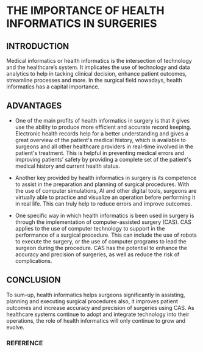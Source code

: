 # THE IMPORTANCE OF HEALTH INFORMATICS IN SURGERIES


## INTRODUCTION 

Medical informatics or health informatics is the intersection of technology and the healthcare’s system. It implicates the use of technology and data analytics to help in tacking clinical decision, enhance patient outcomes, streamline processes and more. In the surgical field nowadays, health informatics has a capital importance. 

## ADVANTAGES

- One of the main profits of health informatics in surgery is that it gives use the ability to produce more efficient and accurate record keeping. Electronic health records help for a better understanding and gives a great overview of the patient's medical history, which is available to surgeons and all other healthcare providers in real-time involved in the patient's treatment. This is helpful in preventing medical errors and improving patients’ safety by providing a complete set of the patient's medical history and current health status.

- Another key provided by health informatics in surgery is its competence to assist in the preparation and planning of surgical procedures. With the use of computer simulations, AI and other digital tools, surgeons are virtually able to practice and visualize an operation before performing it in real life. This can truly help to reduce errors and improve outcomes.

- One specific way in which health informatics is been used in surgery is through the implementation of computer-assisted surgery (CAS). CAS applies to the use of computer technology to support in the performance of a surgical procedure. This can include the use of robots to execute the surgery, or the use of computer programs to lead the surgeon during the procedure. CAS has the potential to enhance the accuracy and precision of surgeries, as well as reduce the risk of complications.

## CONCLUSION 

To sum-up, health informatics helps surgeons significantly in assisting, planning and executing surgical procedures also, it improves patient outcomes and increase accuracy and precision of surgeries using CAS. As healthcare systems continue to adopt and integrate technology into their operations, the role of health informatics will only continue to grow and evolve. 

### REFERENCE 
